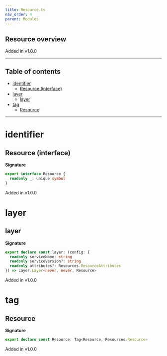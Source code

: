 ```yaml
---
title: Resource.ts
nav_order: 4
parent: Modules
---
```


## Resource overview

Added in v1.0.0

---

<h2 class="text-delta">Table of contents</h2>

- [identifier](#identifier)
  - [Resource (interface)](#resource-interface)
- [layer](#layer)
  - [layer](#layer-1)
- [tag](#tag)
  - [Resource](#resource)

---

# identifier

## Resource (interface)

**Signature**

```ts
export interface Resource {
  readonly _: unique symbol
}
```

Added in v1.0.0

# layer

## layer

**Signature**

```ts
export declare const layer: (config: {
  readonly serviceName: string
  readonly serviceVersion?: string
  readonly attributes?: Resources.ResourceAttributes
}) => Layer.Layer<never, never, Resource>
```

Added in v1.0.0

# tag

## Resource

**Signature**

```ts
export declare const Resource: Tag<Resource, Resources.Resource>
```

Added in v1.0.0
